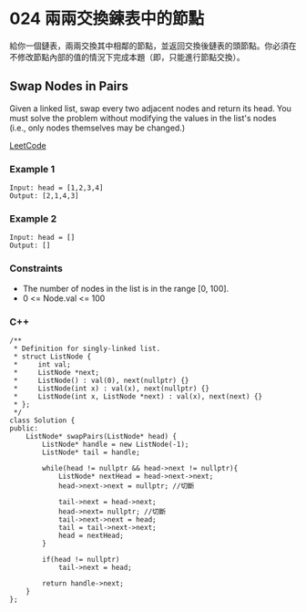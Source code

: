 # 024 兩兩交換鍊表中的節點

給你一個鏈表，兩兩交換其中相鄰的節點，並返回交換後鏈表的頭節點。你必須在不修改節點內部的值的情況下完成本題（即，只能進行節點交換）。

## Swap Nodes in Pairs

Given a linked list, swap every two adjacent nodes and return its head. You must solve the problem without modifying the values in the list's nodes  
(i.e., only nodes themselves may be changed.)

[LeetCode](https://leetcode-cn.com/problems/swap-nodes-in-pairs/)

### Example 1

```
Input: head = [1,2,3,4]
Output: [2,1,4,3]
```

### Example 2

```
Input: head = []
Output: []
``` 

### Constraints

* The number of nodes in the list is in the range [0, 100].
* 0 <= Node.val <= 100

### C++ 

```
/**
 * Definition for singly-linked list.
 * struct ListNode {
 *     int val;
 *     ListNode *next;
 *     ListNode() : val(0), next(nullptr) {}
 *     ListNode(int x) : val(x), next(nullptr) {}
 *     ListNode(int x, ListNode *next) : val(x), next(next) {}
 * };
 */
class Solution {
public:
    ListNode* swapPairs(ListNode* head) {
        ListNode* handle = new ListNode(-1);
        ListNode* tail = handle;

        while(head != nullptr && head->next != nullptr){
            ListNode* nextHead = head->next->next;
            head->next->next = nullptr; //切斷

            tail->next = head->next;
            head->next= nullptr; //切斷
            tail->next->next = head;
            tail = tail->next->next;
            head = nextHead;            
        }

        if(head != nullptr)
            tail->next = head;

        return handle->next;
    }
};
```
